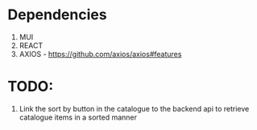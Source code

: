 # Dependencies

1. MUI
2. REACT
3. AXIOS - https://github.com/axios/axios#features

# TODO:

1. Link the sort by button in the catalogue to the backend api to retrieve catalogue items in a sorted manner